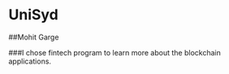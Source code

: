 # UniSyd

##Mohit Garge

###I chose fintech program to learn more about the blockchain applications. 